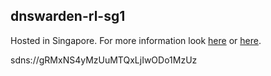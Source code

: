 ## dnswarden-rl-sg1

Hosted in Singapore. For more information look [here](https://github.com/bhanupratapys/dnswarden) or [here](https://dnswarden.com).


sdns://gRMxNS4yMzUuMTQxLjIwODo1MzUz

